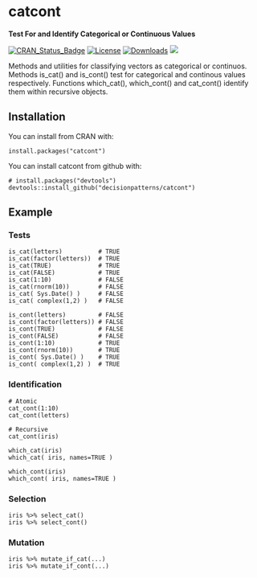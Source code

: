 # catcont

**Test For and Identify Categorical or Continuous Values**

[![CRAN_Status_Badge](http://www.r-pkg.org/badges/version/catcont)](https://cran.r-project.org/package=catcont)
[![License](http://img.shields.io/badge/license-GPL%20%28%3E=%202%29-brightgreen.svg?style=flat)](http://www.gnu.org/licenses/gpl-2.0.html) 
[![Downloads](https://cranlogs.r-pkg.org/badges/catcont?color=brightgreen)](https://www.r-pkg.org/pkg/catcont)
[![](https://cranlogs.r-pkg.org/badges/grand-total/catcont)](https://CRAN.R-project.org/package=catcont)

<!--
[![software impact](http://depsy.org/api/package/r/catcont/badge.svg)](http://depsy.org/package/r/catcont)
--> 

Methods and utilities for classifying vectors as categorical 
or continuos. Methods is_cat() and is_cont() test for categorical and 
continous values respectively. Functions which_cat(), which_cont() and 
cat_cont() identify them within recursive objects.


## Installation

You can install from CRAN with: 

    install.packages("catcont")

You can install catcont from github with:

    # install.packages("devtools")
    devtools::install_github("decisionpatterns/catcont")

## Example

### Tests

    is_cat(letters)          # TRUE
    is_cat(factor(letters))  # TRUE
    is_cat(TRUE)             # TRUE
    is_cat(FALSE)            # TRUE
    is_cat(1:10)             # FALSE
    is_cat(rnorm(10))        # FALSE
    is_cat( Sys.Date() )     # FALSE
    is_cat( complex(1,2) )   # FALSE
     
    is_cont(letters)         # FALSE
    is_cont(factor(letters)) # FALSE
    is_cont(TRUE)            # FALSE
    is_cont(FALSE)           # FALSE
    is_cont(1:10)            # TRUE
    is_cont(rnorm(10))       # TRUE
    is_cont( Sys.Date() )    # TRUE
    is_cont( complex(1,2) )  # TRUE
     
    
     
### Identification 

    # Atomic 
    cat_cont(1:10)
    cat_cont(letters)
     
    # Recursive 
    cat_cont(iris)
     
    which_cat(iris)
    which_cat( iris, names=TRUE )
      
    which_cont(iris)
    which_cont( iris, names=TRUE )

   
 
### Selection 

    iris %>% select_cat()
    iris %>% select_cont()
    
    
### Mutation 

    iris %>% mutate_if_cat(...)
    iris %>% mutate_if_cont(...)

